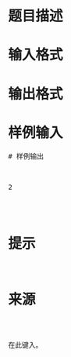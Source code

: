 

# 题目描述



# 输入格式



# 输出格式



# 样例输入


<pre>
# 样例输出


<pre>2</pre>

# 提示



# 来源


<p>
在此键入。
</p>
